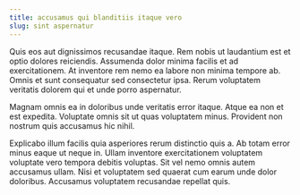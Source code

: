 ```yaml
---
title: accusamus qui blanditiis itaque vero
slug: sint aspernatur
---
```


Quis eos aut dignissimos recusandae itaque. Rem nobis ut laudantium est et optio dolores reiciendis. Assumenda dolor minima facilis et ad exercitationem. At inventore rem nemo ea labore non minima tempore ab. Omnis et sunt consequatur sed consectetur ipsa. Rerum voluptatem veritatis dolorem qui et unde porro aspernatur.

Magnam omnis ea in doloribus unde veritatis error itaque. Atque ea non et est expedita. Voluptate omnis sit ut quas voluptatem minus. Provident non nostrum quis accusamus hic nihil.

Explicabo illum facilis quia asperiores rerum distinctio quis a. Ab totam error minus eaque ut neque in. Ullam inventore exercitationem voluptatem voluptate vero tempora debitis voluptas. Sit vel nemo omnis autem accusamus ullam. Nisi et voluptatem sed quaerat cum earum unde dolor doloribus. Accusamus voluptatem recusandae repellat quis.
